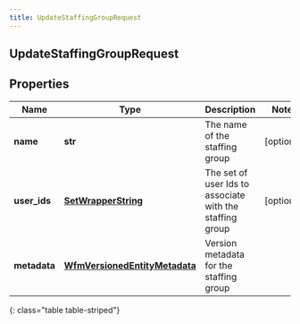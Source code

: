 ```yaml
---
title: UpdateStaffingGroupRequest
---
```

## UpdateStaffingGroupRequest

## Properties

|Name | Type | Description | Notes|
|------------ | ------------- | ------------- | -------------|
| **name** | **str** | The name of the staffing group | [optional] |
| **user_ids** | [**SetWrapperString**](SetWrapperString.html) | The set of user Ids to associate with the staffing group | [optional] |
| **metadata** | [**WfmVersionedEntityMetadata**](WfmVersionedEntityMetadata.html) | Version metadata for the staffing group | |
{: class="table table-striped"}


